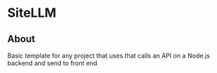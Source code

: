 # SiteLLM

## About
Basic template for any project that uses
that calls an API on a Node.js backend
and send to front end 